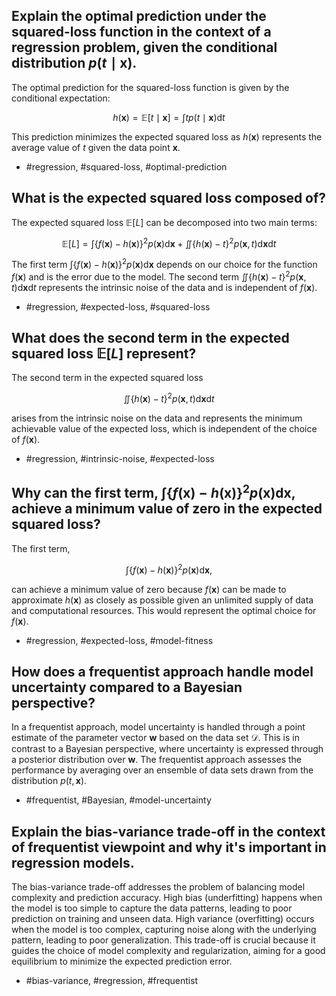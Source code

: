 ## Explain the optimal prediction under the squared-loss function in the context of a regression problem, given the conditional distribution $p(t \mid \mathbf{x})$.

The optimal prediction for the squared-loss function is given by the conditional expectation:

$$
h(\mathbf{x})=\mathbb{E}[t \mid \mathbf{x}]=\int t p(t \mid \mathbf{x}) \mathrm{d} t
$$

This prediction minimizes the expected squared loss as $h(\mathbf{x})$ represents the average value of $t$ given the data point $\mathbf{x}$.

- #regression, #squared-loss, #optimal-prediction

## What is the expected squared loss composed of?

The expected squared loss $\mathbb{E}[L]$ can be decomposed into two main terms:

$$
\mathbb{E}[L]=\int\{f(\mathbf{x})-h(\mathbf{x})\}^{2} p(\mathbf{x}) \mathrm{d} \mathbf{x}+\iint\{h(\mathbf{x})-t\}^{2} p(\mathbf{x}, t) \mathrm{d} \mathbf{x} \mathrm{d} t
$$

The first term $\int\{f(\mathbf{x})-h(\mathbf{x})\}^{2} p(\mathbf{x}) \mathrm{d} \mathbf{x}$ depends on our choice for the function $f(\mathbf{x})$ and is the error due to the model. The second term $\iint\{h(\mathbf{x})-t\}^{2} p(\mathbf{x}, t) \mathrm{d} \mathbf{x} \mathrm{d} t$ represents the intrinsic noise of the data and is independent of $f(\mathbf{x})$.

- #regression, #expected-loss, #squared-loss

## What does the second term in the expected squared loss $\mathbb{E}[L]$ represent?

The second term in the expected squared loss 

$$
\iint\{h(\mathbf{x})-t\}^{2} p(\mathbf{x}, t) \mathrm{d} \mathbf{x} \mathrm{d} t
$$

arises from the intrinsic noise on the data and represents the minimum achievable value of the expected loss, which is independent of the choice of $f(\mathbf{x})$.

- #regression, #intrinsic-noise, #expected-loss

## Why can the first term, $\int\{f(\mathbf{x})-h(\mathbf{x})\}^{2} p(\mathbf{x}) \mathrm{d} \mathbf{x}$, achieve a minimum value of zero in the expected squared loss?

The first term,

$$
\int\{f(\mathbf{x})-h(\mathbf{x})\}^{2} p(\mathbf{x}) \mathrm{d} \mathbf{x},
$$

can achieve a minimum value of zero because $f(\mathbf{x})$ can be made to approximate $h(\mathbf{x})$ as closely as possible given an unlimited supply of data and computational resources. This would represent the optimal choice for $f(\mathbf{x})$.

- #regression, #expected-loss, #model-fitness

## How does a frequentist approach handle model uncertainty compared to a Bayesian perspective?

In a frequentist approach, model uncertainty is handled through a point estimate of the parameter vector $\mathbf{w}$ based on the data set $\mathcal{D}$. This is in contrast to a Bayesian perspective, where uncertainty is expressed through a posterior distribution over $\mathbf{w}$. The frequentist approach assesses the performance by averaging over an ensemble of data sets drawn from the distribution $p(t, \mathbf{x})$.

- #frequentist, #Bayesian, #model-uncertainty

## Explain the bias-variance trade-off in the context of frequentist viewpoint and why it's important in regression models.

The bias-variance trade-off addresses the problem of balancing model complexity and prediction accuracy. High bias (underfitting) happens when the model is too simple to capture the data patterns, leading to poor prediction on training and unseen data. High variance (overfitting) occurs when the model is too complex, capturing noise along with the underlying pattern, leading to poor generalization. This trade-off is crucial because it guides the choice of model complexity and regularization, aiming for a good equilibrium to minimize the expected prediction error.

- #bias-variance, #regression, #frequentist